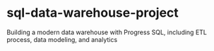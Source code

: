 # sql-data-warehouse-project
Building a modern data warehouse with Progress SQL, including ETL process, data modeling, and analytics 
